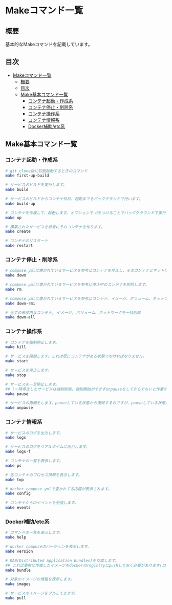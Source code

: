 # Makeコマンド一覧

## 概要

基本的なMakeコマンドを記載しています。

## 目次

- [Makeコマンド一覧](#makeコマンド一覧)
  - [概要](#概要)
  - [目次](#目次)
  - [Make基本コマンド一覧](#make基本コマンド一覧)
    - [コンテナ起動・作成系](#コンテナ起動作成系)
    - [コンテナ停止・削除系](#コンテナ停止削除系)
    - [コンテナ操作系](#コンテナ操作系)
    - [コンテナ情報系](#コンテナ情報系)
    - [Docker補助/etc系](#docker補助etc系)

## Make基本コマンド一覧

### コンテナ起動・作成系

~~~sh
# git clone後に初期起動するときのコマンド
make first-up-build

# サービスのビルドを実行します。
make build

# サービスのビルドからコンテナ作成、起動までをバックグランドで行います。
make build-up

# コンテナを作成して、起動します。オプションで-dをつけることでバックグラウンドで実行することができます。
make up

# 構築されたサービスを参考にそのコンテナを作ります。
make create

# コンテナのリスタート
make restart
~~~

### コンテナ停止・削除系

~~~sh
# compose.ymlに書かれているサービスを参考にコンテナを停止し、そのコンテナとネットワークを削除します。
make down

# compose.ymlに書かれているサービスを参考に停止中のコンテナを削除します。
make rm

# compose.ymlに書かれているサービスを参考にコンテナ、イメージ、ボリューム、ネットワークそして未定義コンテナ、全てを一括消去するコマンド
make down-rmi

# 全ての未使用なコンテナ, イメージ, ボリューム、ネットワークを一括削除
make down-all
~~~

### コンテナ操作系

~~~sh
# コンテナを強制停止します。
make kill

# サービスを開始します。これは既にコンテナがある状態でなければなりません。
make start

# サービスを停止します。
make stop

# サービスを一旦停止します。
## (一時停止したサービスは強制削除、強制開始ができずunpauseをしてからでないと作業ができなくなるので注意してください。)
make pause

# サービスの再開をします。pauseしている状態から復帰するのですが、pauseしている状態から復帰するにはこのコマンドが必要です。
make unpause
~~~

### コンテナ情報系

~~~sh
# サービスのログを出力します。
make logs

# サービスのログをリアルタイムに出力します。
make logs-f

# コンテナの一覧を表示します。
make ps

# 各コンテナのプロセス情報を表示します。
make top

# docker compose.ymlで書かれてる内容が表示されます。
make config

# コンテナからのイベントを受信します。
make events
~~~

### Docker補助/etc系

~~~sh
# コマンドの一覧を表示します。
make help

# docker composeのバージョンを表示します。
make version

# DAB(Distributed Application Bundles)を作成します。
## これは事前に作成したイメージをdockerのregistryにpushしておく必要があります(ローカルにpushでも可)
make bundle

# 対象のイメージの情報を表示します。
make images

# サービスのイメージをプルしてきます。
make pull
~~~

